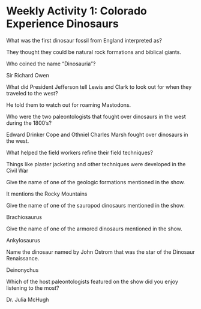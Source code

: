 # Weekly Activity 1: Colorado Experience Dinosaurs


What was the first dinosaur fossil from England interpreted as?

They thought they could be natural rock formations and biblical giants.

Who coined the name “Dinosauria”?

Sir Richard Owen

What did President Jefferson tell Lewis and Clark to look out for when they traveled to the west?

He told them to watch out for roaming Mastodons.

Who were the two paleontologists that fought over dinosaurs in the west during the 1800’s?

Edward Drinker Cope and Othniel Charles Marsh fought over dinosaurs in the west.

What helped the field workers refine their field techniques?

Things like plaster jacketing and other techniques were developed in the Civil War

Give the name of one of the geologic formations mentioned in the show.

It mentions the Rocky Mountains

Give the name of one of the sauropod dinosaurs mentioned in the show.

Brachiosaurus

Give the name of one of the armored dinosaurs mentioned in the show.

Ankylosaurus

Name the dinosaur named by John Ostrom that was the star of the Dinosaur Renaissance.

Deinonychus

Which of the host paleontologists featured on the show did you enjoy listening to the most?

Dr. Julia McHugh

